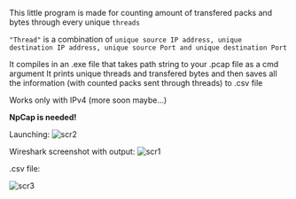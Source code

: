 This little program is made for counting amount of transfered packs and bytes through every unique `threads`

`"Thread"` is a combination of `unique source IP address, unique destination IP address, unique source Port and unique destination Port`

It compiles in an .exe file that takes path string to your .pcap file as a cmd argument
It prints unique threads and transfered bytes and then saves all the information (with counted packs sent through threads) to .csv file 

Works only with IPv4 (more soon maybe...)

__NpCap is needed!__

Launching:
![scr2](https://github.com/QuiteHorn/Pcap-IPv4-Reader/assets/63408009/8461b643-c3c3-491c-8413-43a6c8dd4e64)

Wireshark screenshot with output:
![scr1](https://github.com/QuiteHorn/Pcap-IPv4-Reader/assets/63408009/4660dff3-a970-438d-95c0-dcb5a35db8a6)

.csv file:

![scr3](https://github.com/QuiteHorn/Pcap-IPv4-Reader/assets/63408009/f9a6ce94-79fa-4516-88d9-adae068c4981)
